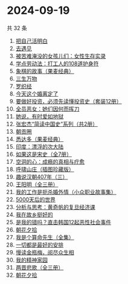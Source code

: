 # 2024-09-19

共 32 条

<!-- BEGIN WEREAD -->
<!-- 最后更新时间 2024-09-19 09:27:49 +0800 -->
1. [把自己活明白](https://weread.qq.com/web/bookDetail/02032cd0813ab9352g015dd4)
1. [去遇见](https://weread.qq.com/web/bookDetail/a3d32170813ab907fg0154f3)
1. [被苦难淹没的女孩儿们：女性生存实录](https://weread.qq.com/web/bookDetail/96132f30813ab9352g017836)
1. [学点劳动法：打工人的108道护身符](https://weread.qq.com/web/bookDetail/bb332b10813ab9154g01805e)
1. [象棋的故事（果麦经典）](https://weread.qq.com/web/bookDetail/df532860813ab8dcbg0128a9)
1. [三生万物](https://weread.qq.com/web/bookDetail/48432b50813ab9339g013f3f)
1. [罗织经](https://weread.qq.com/web/bookDetail/9ff32890813ab9091g015174)
1. [今天这个婚离定了](https://weread.qq.com/web/bookDetail/28b32630813ab9349g013331)
1. [要做好投资，必须先读懂投资史（套装12册）](https://weread.qq.com/web/bookDetail/eec32e60813ab77fbg0114bc)
1. [全员恶女：她们因何而挥刀](https://weread.qq.com/web/bookDetail/60b32170813ab9330g0171f9)
1. [她说，有时爱如地狱](https://weread.qq.com/web/bookDetail/6d532430813ab9224g014b88)
1. [张宏杰“简读中国史”系列（共2册）](https://weread.qq.com/web/bookDetail/64c327a072182d2f64c66c0)
1. [朝贡圈](https://weread.qq.com/web/bookDetail/ed7320c0813ab92beg014259)
1. [悉达多（果麦经典）](https://weread.qq.com/web/bookDetail/3a832f705d0d1f3a8ec72ff)
1. [印度：漂浮的次大陆](https://weread.qq.com/web/bookDetail/656326a0813ab8fc2g0131b7)
1. [如果这是宋史（全7册）](https://weread.qq.com/web/bookDetail/6d5322a0813ab926cg01980e)
1. [空洞的心：成瘾的真相与疗愈](https://weread.qq.com/web/bookDetail/7fc32530813ab829fg011885)
1. [呼啸山庄（插图珍藏版）](https://weread.qq.com/web/bookDetail/1ac32fb0813ab7ee4g019746)
1. [趣说汉朝407年（三）](https://weread.qq.com/web/bookDetail/89932510813ab91e9g019313)
1. [王阳明（全三册）](https://weread.qq.com/web/bookDetail/4a832c707245a6fb4a82c21)
1. [我的工作是扼杀婚外情（小众职业故事集）](https://weread.qq.com/web/bookDetail/32e32f80813ab92c1g011d73)
1. [5000天后的世界](https://weread.qq.com/web/bookDetail/f5032700813ab7bccg0169dc)
1. [分析与思考：黄奇帆的复旦经济课](https://weread.qq.com/web/bookDetail/6d432b40720edac86d477b1)
1. [我在故乡挺好的](https://weread.qq.com/web/bookDetail/e2532ec0813ab9265g0169b8)
1. [是我的错吗？直击韩国12起恶性社会事件](https://weread.qq.com/web/bookDetail/e7132600813ab930eg012842)
1. [朝花夕拾](https://weread.qq.com/web/bookDetail/e7332a1072252ab2e732536)
1. [我是个算命先生（全集）](https://weread.qq.com/web/bookDetail/966326e05c896b966ddd00e)
1. [一切都是最好的安排](https://weread.qq.com/web/bookDetail/0fb32b10595fa90fb385a97)
1. [慢读金瓶梅，阅尽众生相](https://weread.qq.com/web/bookDetail/f5232170813ab92d3g01499d)
1. [我的精神家园](https://weread.qq.com/web/bookDetail/3e932c1071d575893e98786)
1. [两晋悲歌（全三册）](https://weread.qq.com/web/bookDetail/65132520813ab9339g0117bf)
1. [朝花夕拾](https://weread.qq.com/web/bookDetail/f21329a0718deefcf213fd4)
<!-- END WEREAD -->